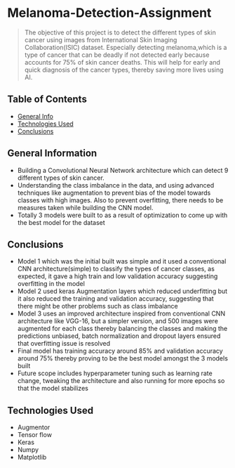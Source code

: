 # Melanoma-Detection-Assignment
> The objective of this project is to detect the different types of skin cancer using images from International Skin Imaging Collaboration(ISIC) dataset. Especially detecting melanoma,which is a type of cancer that can be deadly if not detected early because accounts for 75% of skin cancer deaths. This will help for early and quick diagnosis of the cancer types, thereby saving more lives using AI.


## Table of Contents
* [General Info](#general-information)
* [Technologies Used](#technologies-used)
* [Conclusions](#conclusions)


## General Information
- Building a Convolutional Neural Network architecture which can detect 9 different types of skin cancer.
- Understanding the class imbalance in the data, and using advanced techniques like augmentation to prevent bias of the model towards classes with high images. Also to prevent overfitting, there needs to be measures taken while building the CNN model.
- Totally 3 models were built to as a result of optimization to come up with the best model for the dataset


## Conclusions
- Model 1 which was the initial built was simple and it used a conventional CNN architecture(simple) to classify the types of cancer classes, as expected, it gave a high train and low validation accuracy suggesting overfitting in the model
- Model 2 used keras Augmentation layers which reduced underfitting but it also reduced the training and validation accuracy, suggesting that there might be other problems such as class imbalance
- Model 3 uses an improved architecture inspired from conventional CNN architecture like VGG-16, but a simpler version, and 500 images were augmented for each class thereby balancing the classes and making the predictions unbiased, batch normalization and dropout layers ensured that overfitting issue is resolved
- Final model has training accuracy around 85% and validation accuracy around 75% thereby proving to be the best model amongst the 3 models built
- Future scope includes hyperparameter tuning such as learning rate change, tweaking the architecture and also running for more epochs so that the model stabilizes



## Technologies Used
- Augmentor
- Tensor flow
- Keras
- Numpy
- Matplotlib


